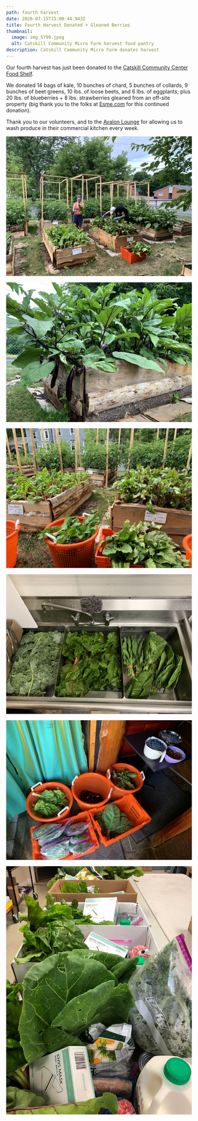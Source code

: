 ```yaml
---
path: fourth harvest
date: 2020-07-15T15:00:44.943Z
title: Fourth Harvest Donated + Gleaned Berries
thumbnail:
  image: img_5799.jpeg
  alt: Catskill Community Micro Farm harvest food pantry
description: Catskill Community Micro Farm donates harvest
---
```

Our fourth harvest has just been donated to the [Catskill Community Center Food Shelf](http://www.catskillcommunitycenter.org/food-pantry/).

We donated 14 bags of kale, 10 bunches of chard, 5 bunches of collards, 9 bunches of beet greens, 10 lbs. of loose beets, and 6 lbs. of eggplants; plus 20 lbs. of blueberries + 8 lbs. strawberries gleaned from an off-site property (big thank you to the folks at [Esme.com](https://ccmicrofarm.us18.list-manage.com/track/click?u=94746e6c6b5541022831953dd&id=ed2b941492&e=ef559ba078) for this continued donation).

Thank you to our volunteers, and to the [Avalon Lounge](https://www.theavalonlounge.com/) for allowing us to wash produce in their commercial kitchen every week.

![Catskill Community Micro Farm volunteers harvesting](img_5782.jpeg "Harvest")

![Catskill Community Micro Farm eggplants](img_5784.jpeg "Eggplants")

![Catskill Community Micro Farm greens](img_5790.jpeg "Greens and Beds")

![Catskill Community Micro Farm Avalon Lounge washing greens](img_5793.jpeg "Avalon")

![Catskill Community Micro Farm harvest](img_5799.jpeg "Harvest")

![Catskill Community Micro Farm Catskill Community Center Food Shelf](img_5810.jpeg "Donated Food")